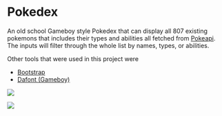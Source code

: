 # Pokedex 

An old school Gameboy style Pokedex that can display all 807 existing pokemons that includes their types and abilities all fetched from [Pokeapi](https://pokeapi.co/). The inputs will filter through the whole list by names, types, or abilities. 

Other tools that were used in this project were 
- [Bootstrap](https://getbootstrap.com/)  
- [Dafont (Gameboy)](https://www.dafont.com/early-gameboy.font) 

![](https://pokeapi.co/static/logo-6221638601ef7fa7c835eae08ef67a16.png)

![](https://www.dafont.com/img/illustration/e/a/early_gameboy.png)



